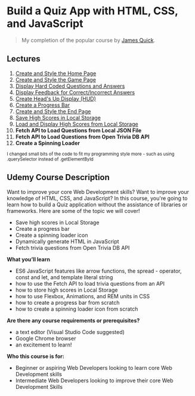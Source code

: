 # Build a Quiz App with HTML, CSS, and JavaScript
> My completion of the popular course by [James Quick](https://github.com/jamesqquick/).

## Lectures

1. [Create and Style the Home Page](https://github.com/itsnewt/Build-A-Quiz-App-With-HTML-CSS-and-JavaScript/tree/master/Lecture%201.%20Create%20and%20Style%20the%20Home%20Page)
2. [Create and Style the Game Page](https://github.com/itsnewt/Build-A-Quiz-App-With-HTML-CSS-and-JavaScript/tree/master/Lecture%202.%20Create%20and%20Style%20the%20Game%20Page)
3. [Display Hard Coded Questions and Answers](https://github.com/itsnewt/Build-A-Quiz-App-With-HTML-CSS-and-JavaScript/tree/master/Lecture%203.%20Display%20Hard%20Coded%20Questions%20and%20Answers)
4. [Display Feedback for Correct/Incorrect Answers](https://github.com/itsnewt/Build-A-Quiz-App-With-HTML-CSS-and-JavaScript/tree/master/Lecture%204.%20Display%20Feedback%20for%20Correct%20or%20Incorrect%20Answers)
5. [Create Head's Up Display (HUD)](https://github.com/itsnewt/Build-A-Quiz-App-With-HTML-CSS-and-JavaScript/tree/master/Lecture%205.%20Create%20Head's%20Up%20Display%20(HUD))
6. [Create a Progress Bar](https://github.com/itsnewt/Build-A-Quiz-App-With-HTML-CSS-and-JavaScript/tree/master/Lecture%206.%20Create%20a%20Progress%20Bar)
7. [Create and Style the End Page](https://github.com/itsnewt/Build-A-Quiz-App-With-HTML-CSS-and-JavaScript/tree/master/Lecture%207.%20Create%20and%20Style%20the%20End%20Page)
8. [Save High Scores in Local Storage](https://github.com/itsnewt/Build-A-Quiz-App-With-HTML-CSS-and-JavaScript/tree/master/Lecture%208.%20Save%20High%20Scores%20in%20Local%20Storage)
9. [Load and Display High Scores from Local Storage](https://github.com/itsnewt/Build-A-Quiz-App-With-HTML-CSS-and-JavaScript/tree/master/Lecture%209.%20Load%20and%20Display%20High%20Scores%20from%20Local%20Storage)
10. **Fetch API to Load Questions from Local JSON File**
11. **Fetch API to Load Questions from Open Trivia DB API**
12. **Create a Spinning Loader**

<sup>I changed small bits of the code to fit my programming style more - such as using .querySelector instead of .getElementById</sup>

## Udemy Course Description

Want to improve your core Web Development skills? Want to improve your knowledge of HTML, CSS, and JavaScript? In this course, you're going to learn how to build a Quiz application without the assistance of libraries or frameworks. Here are some of the topic we will cover!

- Save high scores in Local Storage
- Create a progress bar
- Create a spinning loader icon
- Dynamically generate HTML in JavaScript
- Fetch trivia questions from Open Trivia DB API

**What you’ll learn**
- ES6 JavaScript features like arrow functions, the spread - operator, const and let, and template literal string
- how to use the Fetch API to load trivia questions from an API
- how to store high scores in Local Storage
- how to use Flexbox, Animations, and REM units in CSS
- how to create a progress bar from scratch
- how to create a spinning loader icon from scratch

**Are there any course requirements or prerequisites?**
- a text editor (Visual Studio Code suggested)
- Google Chrome browser
- an excitement to learn!

**Who this course is for:**
- Beginner or aspiring Web Developers looking to learn core Web Development skills
- Intermediate Web Developers looking to improve their core Web Development Skills
